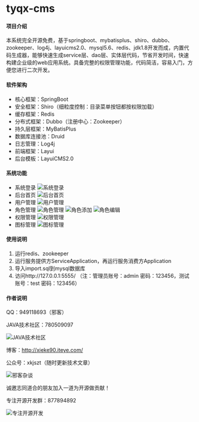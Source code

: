 # tyqx-cms

#### 项目介绍
本系统完全开源免费，基于springboot、mybatisplus、shiro、dubbo、zookeeper、log4j、layuicms2.0、mysql5.6、redis、jdk1.8开发而成，内置代码生成器，能够快速生成service层、dao层、实体层代码，节省开发时间，快速构建企业级的web应用系统。具备完整的权限管理功能，代码简洁，容易入门，方便您进行二次开发。

#### 软件架构

- 核心框架：SpringBoot
- 安全框架：Shiro（细粒度控制：目录菜单按钮都按权限加载）
- 缓存框架：Redis
- 分布式框架：Dubbo（注册中心：Zookeeper）
- 持久层框架：MyBatisPlus
- 数据库连接池：Druid
- 日志管理：Log4j
- 前端框架：Layui
- 后台模板：LayuiCMS2.0

#### 系统功能

- 系统登录
![系统登录](https://images.gitee.com/uploads/images/2018/0827/113142_852fd4bf_583593.png "登录页面.png")
- 后台首页
![后台首页](https://images.gitee.com/uploads/images/2018/0827/113203_712685af_583593.png "框架主页.png")
- 用户管理
![用户管理](https://images.gitee.com/uploads/images/2018/0827/123027_494ff529_583593.png "用户管理.png")
- 角色管理
![角色管理](https://images.gitee.com/uploads/images/2018/0827/113214_5f52e817_583593.png "角色管理.png")
![角色添加](https://images.gitee.com/uploads/images/2018/0827/123116_d547506c_583593.png "角色添加.png")
![角色编辑](https://images.gitee.com/uploads/images/2018/0827/123132_d0fa5073_583593.png "角色编辑.png")
- 权限管理
![权限管理](https://images.gitee.com/uploads/images/2018/0827/113250_5d43ee88_583593.png "权限管理.png")
- 图标管理
![图标管理](https://images.gitee.com/uploads/images/2018/0827/113302_1cc8abbb_583593.png "图标管理.png")


#### 使用说明

1. 运行redis、zookeeper
2. 运行服务提供方ServiceApplication，再运行服务消费方Application
3. 导入import.sql到mysql数据库
4. 访问http://127.0.0.1:5555/ （注：管理员账号：admin 密码：123456，测试账号：test 密码：123456）

#### 作者说明
QQ：949118693（邪客）

JAVA技术社区：780509097

![JAVA技术社区](https://images.gitee.com/uploads/images/2018/0906/181739_496c27c1_583593.png "Java技术社区群聊二维码.png")

博客：http://xieke90.iteye.com/

公众号：xkjszt（随时更新技术文章）

![邪客杂谈](https://images.gitee.com/uploads/images/2018/0902/104634_2a5baaa1_583593.jpeg "qrcode_for_gh_1b3c05e1fe5e_258.jpg")

诚邀志同道合的朋友加入一道为开源做贡献！

专注开源开发群：877894892

![专注开源开发](https://images.gitee.com/uploads/images/2018/0912/203015_b4ecaf18_583593.png "专注开源开发群聊二维码.png")

